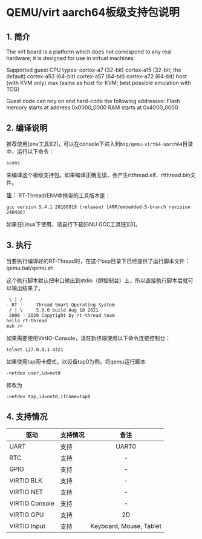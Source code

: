 # QEMU/virt aarch64板级支持包说明

## 1. 简介

The virt board is a platform which does not correspond to any real hardware; it is designed for use in virtual machines.

Supported guest CPU types:
cortex-a7 (32-bit)
cortex-a15 (32-bit; the default)
cortex-a53 (64-bit)
cortex-a57 (64-bit)
cortex-a72 (64-bit)
host (with KVM only)
max (same as host for KVM; best possible emulation with TCG)

Guest code can rely on and hard-code the following addresses:
Flash memory starts at address 0x0000_0000
RAM starts at 0x4000_0000

## 2. 编译说明

推荐使用[env工具][2]，可以在console下进入到`bsp/qemu-virt64-aarch64`目录中，运行以下命令：

    scons

来编译这个板级支持包。如果编译正确无误，会产生rtthread.elf、rtthread.bin文件。

**注：** RT-Thread/ENV中携带的工具版本是：

    gcc version 5.4.1 20160919 (release) [ARM/embedded-5-branch revision 240496]

如果在Linux下使用，请自行下载[GNU GCC工具链][3]。

## 3. 执行

当要执行编译好的RT-Thread时，在这个bsp目录下已经提供了运行脚本文件：qemu.bat/qemu.sh

这个执行脚本默认把串口输出到stdio（即控制台）上，所以直接执行脚本后就可以输出结果了。

```text
 \ | /
- RT -     Thread Smart Operating System
 / | \     5.0.0 build Aug 18 2021
 2006 - 2020 Copyright by rt-thread team
hello rt-thread
msh />
```

如果需要使用VirtIO-Console，请在新终端使用以下命令连接控制台：
```
telnet 127.0.0.1 4321
```

如果使用tap网卡模式，以设备tap0为例，将qemu运行脚本
```
-netdev user,id=net0
```
修改为
```
-netdev tap,id=net0,ifname=tap0
```

## 4. 支持情况

| 驱动 | 支持情况  |  备注  |
| ------ | ----  | :------:  |
| UART | 支持 | UART0 |
| RTC  | 支持 | - |
| GPIO | 支持 | - |
| VIRTIO BLK | 支持 | - |
| VIRTIO NET | 支持 | - |
| VIRTIO Console | 支持 | - |
| VIRTIO GPU | 支持 | 2D |
| VIRTIO Input | 支持 | Keyboard, Mouse, Tablet |

